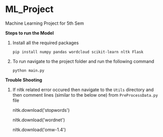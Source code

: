 # ML_Project
Machine Learning Project for 5th Sem


**Steps to run the Model**

1. Install all the required packages

    `pip install numpy pandas wordcloud scikit-learn nltk Flask`

2. To run navigate to the project folder and run the following command

    `python main.py`
    

**Trouble Shooting**

1. If nltk related error occured then navigate to the `Utils` directory and then comment lines (similar to the below one) from `PreProcessData.py` file

    nltk.download('stopwords')

    nltk.download('wordnet')

    nltk.download('omw-1.4')
